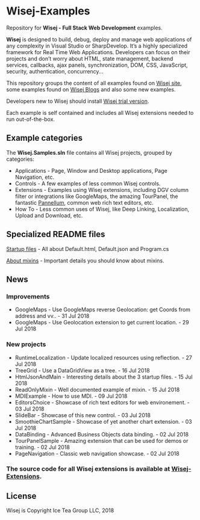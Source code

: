 Wisej-Examples
====

Repository for __Wisej - Full Stack Web Development__ examples.

__Wisej__ is designed to build, debug, deploy and manage web applications of any complexity in Visual Studio or SharpDevelop. It’s a highly specialized framework for Real Time Web Applications. Developers can focus on their projects and don’t worry about HTML, state management, backend services, callbacks, ajax panels, synchronization, DOM, CSS, JavaScript, security, authentication, concurrency...

This repository groups the content of all examples found on [Wisej site](https://wisej.com/examples/), some examples found on [Wisej Blogs](https://wisej.com/category/blog/) and also some new examples.

Developers new to Wisej should install [Wisej trial version](https://wisej.com/#buy).

Each example is self contained and includes all Wisej extensions needed to run out-of-the-box.

## Example categories

The __Wisej.Samples.sln__ file contains all Wisej projects, grouped by categories:
* Applications - Page, Window and Desktop applications, Page Navigation, etc.
* Controls - A few examples of less common Wisej controls.
* Extensions - Examples using Wisej extensions, including DGV column filter or integrations like GoogleMaps, the amazing TourPanel, the fantastic [Pannellum](http://demo.wisej.com:8080/Pannellum.html), common web rich text editors, etc.
* How To - Less common uses of Wisej, like Deep Linking, Localization, Upload and Download, etc.

## Specialized README files
[Startup files](https://github.com/iceteagroup/wisej-examples/blob/master/HtmlJsonAndMain/README.md) - All about Default.html, Default.json and Program.cs

[About mixins](https://github.com/iceteagroup/wisej-examples/blob/master/ReadOnlyMixin/README.md) - Important details you should know about mixins.

## News

### Improvements

* GoogleMaps - Use GoogleMaps reverse Geolocation: get Coords from address and vv.. - 31 Jul 2018
* GoogleMaps - Use Geolocation extension to get current location. - 29 Jul 2018

### New projects

* RuntimeLocalization - Update localized resources using reflection. - 27 Jul 2018
* TreeGrid - Use a DataGridView as a tree. - 16 Jul 2018
* HtmlJsonAndMain - Interesting details about the 3 startup files. - 15 Jul 2018
* ReadOnlyMixin - Well documented example of mixin. - 15 Jul 2018
* MDIExample - How to use MDI. - 09 Jul 2018
* EditorsChoice - Showcase of rich text editors for web environement. - 03 Jul 2018
* SlideBar - Showcase of this new control. - 03 Jul 2018
* SmoothieChartSample - Showcase of yet another chart extension. - 03 Jul 2018
* DataBinding - Advanced Business Objects data binding. - 02 Jul 2018
* TourPanelSample - Amazing extension that can be used for demos or training. - 02 Jul 2018
* PageNavigation - Classic web navigation showcase. - 02 Jul 2018

### The source code for all Wisej extensions is available at [Wisej-Extensions](https://github.com/iceteagroup/wisej-extensions).

License
-------
Wisej is Copyright Ice Tea Group LLC, 2018
